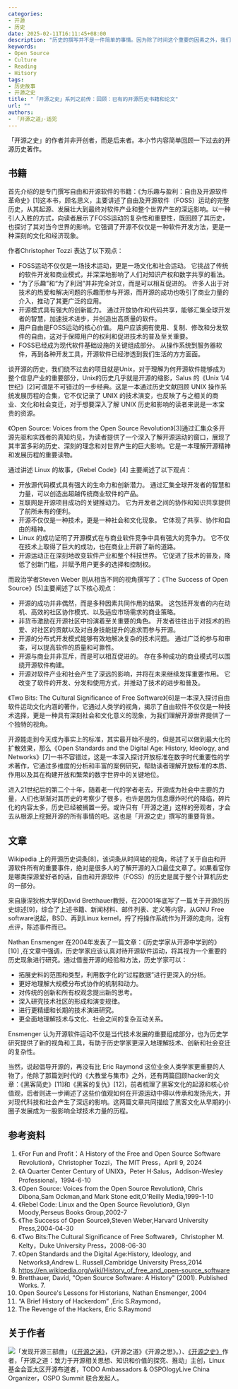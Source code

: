 ```yaml
---
categories:
- 开源
- 历史
date: 2025-02-11T16:11:45+08:00
description: "历史的撰写并不是一件简单的事情。因为除了时间这个重要的因素之外，我们还需要另外的视角。《开源之史》的写作异常艰难，因为作者试图采用很多角度：许可、技术、文化、全球化等，这也意味着对于作者的挑战，将所有这些视角综合起来的能力。"
keywords:
- Open Source
- Culture
- Reading
- Hitsory
tags:
- 历史故事
- 开源之史
title: "「开源之史」系列之前传：回顾：已有的开源历史书籍和论文"
url: ""
authors:
- 「开源之道」·适兕
---
```


「开源之史」的作者并非开创者，而是后来者。本小节内容简单回顾一下过去的开源历史著作。

## 书籍

首先介绍的是专门撰写自由和开源软件的书籍：《为乐趣与盈利：自由及开源软件革命史》[1]这本书，顾名思义，主要讲述了自由及开源软件（FOSS）运动的完整历史，从其起源、发展壮大到最终对软件产业和整个世界产生的深远影响。以一种引人入胜的方式，向读者展示了FOSS运动的复杂性和重要性，既回顾了其历史，也探讨了其对当今世界的影响。它强调了开源不仅仅是一种软件开发方法，更是一种深刻的文化和经济现象。

作者Christopher Tozzi 表达了以下观点：

* FOSS运动不仅仅是一场技术运动，更是一场文化和社会运动。 它挑战了传统的软件开发和商业模式，并深深地影响了人们对知识产权和数字共享的看法。
* “为了乐趣”和“为了利润”并非完全对立，而是可以相互促进的。 许多人出于对技术的热爱和解决问题的乐趣而参与开源，而开源的成功也吸引了商业力量的介入，推动了其更广泛的应用。
* 开源模式具有强大的创新能力。 通过开放协作和代码共享，能够汇集全球开发者的智慧，加速技术进步，并创造出高质量的软件。
* 用户自由是FOSS运动的核心价值。 用户应该拥有使用、复制、修改和分发软件的自由，这对于保障用户的权利和促进技术的普及至关重要。
* FOSS已经成为现代软件基础设施的关键组成部分。 从操作系统到服务器软件，再到各种开发工具，开源软件已经渗透到我们生活的方方面面。

谈开源的历史，我们绕不过去的项目就是Unix，对于理解为何开源软件能够成为整个信息产业的重要部分，Unix的历史几乎就是开源的缩影，Salus 的《Unix 1/4世纪》[2]可谓是不可错过的一步经典。这是一本通过历史文献回顾 UNIX 操作系统发展历程的合集，它不仅记录了 UNIX 的技术演变，也反映了与之相关的商业、文化和社会变迁，对于想要深入了解 UNIX 历史和影响的读者来说是一本宝贵的资源。

《Open Source: Voices from the Open Source Revolution》[3]通过汇集众多开源先驱和实践者的真知灼见，为读者提供了一个深入了解开源运动的窗口，展现了其丰富多彩的历史、深刻的理念和对世界产生的巨大影响。它是一本理解开源精神和发展历程的重要读物。

通过讲述 Linux 的故事，《Rebel Code》[4] 主要阐述了以下观点：

* 开放源代码模式具有强大的生命力和创新潜力。 通过汇集全球开发者的智慧和力量，可以创造出超越传统商业软件的产品。 
* 互联网是开源项目成功的关键推动力。 它为开发者之间的协作和知识共享提供了前所未有的便利。 
* 开源不仅仅是一种技术，更是一种社会和文化现象。 它体现了共享、协作和自由的精神。
* Linux 的成功证明了开源模式在与商业软件竞争中具有强大的竞争力。 它不仅在技术上取得了巨大的成功，也在商业上开辟了新的道路。
* 开源运动正在深刻地改变软件产业和整个科技世界。 它促进了技术的普及，降低了创新门槛，并赋予用户更多的选择和控制权。

而政治学者Steven Weber 则从相当不同的视角撰写了：《The Success of Open Source》[5]主要阐述了以下核心观点：

* 开源的成功并非偶然，而是多种因素共同作用的结果。 这包括开发者的内在动机、高效的社区协作模式、以及适应市场需求的商业策略。
* 非货币激励在开源社区中扮演着至关重要的角色。 开发者往往出于对技术的热爱、对社区的贡献以及对自身技能提升的追求而参与开源。
* 开源的分布式开发模式能够有效地解决复杂的技术问题。 通过广泛的参与和审查，可以提高软件的质量和可靠性。
* 开源与商业并非互斥，而是可以相互促进的。 存在多种成功的商业模式可以围绕开源软件构建。
* 开源对软件产业和社会产生了深远的影响，并将在未来继续发挥重要作用。 它改变了软件的开发、分发和使用方式，并推动了技术的进步和普及。

《Two Bits: The Cultural Significance of Free Software》[6]是一本深入探讨自由软件运动文化内涵的著作，它通过人类学的视角，揭示了自由软件不仅仅是一种技术选择，更是一种具有深刻社会和文化意义的现象，为我们理解开源世界提供了一个独特的视角。

开源能走到今天成为事实上的标准，其实最开始不是的，但是其可以做到最大化的扩散效果，那么《Open Standards and the Digital Age: History, Ideology, and Networks》[7]一书不容错过，这是一本深入探讨开放标准在数字时代重要性的学术著作，它通过多维度的分析和丰富的案例研究，帮助读者理解开放标准的本质、作用以及其在构建开放和繁荣的数字世界中的关键地位。

进入21世纪后的第二个十年，随着老一代的学者老去，开源成为社会中主要的力量，人们也渐渐对其历史的考察少了很多，也许是因为信息爆炸时代的降临，碎片化的内容太多，历史已经被搁置一旁。或许只有「开源之道」这样的旁观者，才会去从根源上挖掘开源的所有事情的吧。这也是「开源之史」撰写的重要背景。

## 文章

Wikipedia 上的开源历史词条[8]，该词条从时间轴的视角，称述了关于自由和开源软件所有的重要事件，绝对是很多人的了解开源的入口最佳文章了。如果看官你是哪类探源爱好者的话，自由和开源软件（FOSS）的历史是属于整个计算机历史的一部分。

来自康涅狄格大学的David Bretthauer教授，在20001年底写了一篇关于开源的历史综述[9]，综合了上述书籍、新闻材料、邮件列表、定义等内容，从GNU Free software说起，BSD、再到Linux kernel，捋了捋操作系统作为开源的走向，没有点评，陈述事件而已。

Nathan Ensmenger 在2004年发表了一篇文章：《历史学家从开源中学到的》[10] ,在文章中强调，历史学家应该认真对待开源软件运动，将其视为一个重要的历史现象进行研究。通过借鉴开源的经验和方法，历史学家可以：

* 拓展史料的范围和类型，利用数字化的“过程数据”进行更深入的分析。
* 更好地理解大规模分布式协作的机制和动力。
* 对传统的创新和所有权观念提出新的思考。
* 深入研究技术社区的形成和演变规律。
* 进行更精细和长期的技术演进研究。
* 更全面地理解技术与文化、社会之间的复杂互动关系。

Ensmenger 认为开源软件运动不仅是当代技术发展的重要组成部分，也为历史学研究提供了新的视角和工具，有助于历史学家更深入地理解技术、创新和社会变迁的复杂性。

当然，说起倡导开源的，再没有比 Eric Raymond 这位业余人类学家更重要的人物了，他除了那篇划时代的《大教堂与集市》之外，还有两篇回顾hacker的文章：《黑客简史》[11]和《黑客的复仇》[12]，前者梳理了黑客文化的起源和核心价值观，后者则进一步阐述了这些价值观如何在开源运动中得以传承和发扬光大，并对现代科技和社会产生了深远的影响。这两篇文章共同描绘了黑客文化从早期的小圈子发展成为一股影响全球技术力量的历程。


## 参考资料

1. 《For Fun and Profit：A History of the Free and Open Source Software Revolution》，Christopher Tozzi，The MIT Press，April 9, 2024
2. 《A Quarter Center Century of UNIX》，Peter H·Salus，Addison-Wesley Professional，1994-6-10
3. 《Open Source: Voices from the Open Source Revolution》, Chris Dibona,Sam Ockman,and Mark Stone edit,O'Reilly Media,1999-1-10
4. 《Rebel Code: Linux and the Open Source Revolution》, Glyn Moody,Perseus Books Group,2002-7
5. 《The Success of Open Source》,Steven Weber,Harvard University Press,2004-04-30
6. 《Two Bits:The Cultural Significance of Free Software》，Christopher M. Kelty，Duke University Press，2008-06-30
7. 《Open Standards and the Digital Age:History, Ideology, and Networks》,Andrew L. Russell,Cambridge University Press,2014
8.  https://en.wikipedia.org/wiki/History_of_free_and_open-source_software
9. Bretthauer, David, "Open Source Software: A History" (2001). Published Works. 7.
10. Open Source's Lessons for Historians, Nathan Ensmenger, 2004
11. “A Brief History of Hackerdom” ,Eric S.Raymond，
12. The Revenge of the Hackers, Eric S.Raymond

## 关于作者

![](/public/kuosi-face-of-os.png)「发现开源三部曲」（[《开源之迷》](posts/book-of-open-source/the-fascinating-of-open-source/)，《开源之道》《开源之思》。）、[《开源之史》](posts/history-of-open-source/summary/)作者，「开源之道：致力于开源相关思想、知识和价值的探究、推动」主创，Linux基金会亚太区开源布道者，TODO Ambassadors & OSPOlogyLive China Organizer，OSPO Summit 联合发起人。